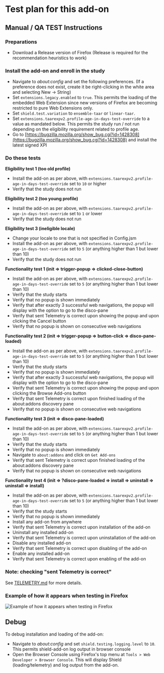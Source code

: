 # Test plan for this add-on

## Manual / QA TEST Instructions

### Preparations

* Download a Release version of Firefox (Release is required for the recommendation heuristics to work)

### Install the add-on and enroll in the study

* Navigate to *about:config* and set the following preferences. (If a preference does not exist, create it be right-clicking in the white area and selecting New -> String)
* Set `extensions.legacy.enabled` to `true`. This permits the loading of the embedded Web Extension since new versions of Firefox are becoming restricted to pure Web Extensions only.
* Set `shield.test.variation` to `ensemble-taar` or `linear-taar`.
* Set `extensions.taarexpv2.profile-age-in-days-test-override` to a value as mandated below. This permits the study run / not run depending on the eligibility requirement related to profile age.
* Go to [https://bugzilla.mozilla.org/show_bug.cgi?id=1428308](https://bugzilla.mozilla.org/show_bug.cgi?id=1428308) and install the latest signed XPI

### Do these tests

**Eligibility test 1 (too old profile)**

* Install the add-on as per above, with `extensions.taarexpv2.profile-age-in-days-test-override` set to `10` or higher
* Verify that the study does not run

**Eligibility test 2 (too young profile)**

* Install the add-on as per above, with `extensions.taarexpv2.profile-age-in-days-test-override` set to `1` or lower
* Verify that the study does not run

**Eligibility test 3 (ineligible locale)**

* Change your locale to one that is not specified in Config.jsm
* Install the add-on as per above, with `extensions.taarexpv2.profile-age-in-days-test-override` set to `5` (or anything higher than 1 but lower than 10)
* Verify that the study does not run

**Functionality test 1 (init => trigger-popup => clicked-close-button)**

* Install the add-on as per above, with `extensions.taarexpv2.profile-age-in-days-test-override` set to `5` (or anything higher than 1 but lower than 10)
* Verify that the study starts
* Verify that no popup is shown immediately
* Verify that after exactly 3 successful web navigations, the popup will display with the option to go to the disco-pane
* Verify that sent Telemetry is correct upon showing the popup and upon clicking the Cancel button
* Verify that no popup is shown on consecutive web navigations

**Functionality test 2 (init => trigger-popup => button-click => disco-pane-loaded)**

* Install the add-on as per above, with `extensions.taarexpv2.profile-age-in-days-test-override` set to `5` (or anything higher than 1 but lower than 10)
* Verify that the study starts
* Verify that no popup is shown immediately
* Verify that after exactly 3 successful web navigations, the popup will display with the option to go to the disco-pane
* Verify that sent Telemetry is correct upon showing the popup and upon clicking the Browse Add-ons button
* Verify that sent Telemetry is correct upon finished loading of the about:addons discovery pane
* Verify that no popup is shown on consecutive web navigations

**Functionality test 3 (init => disco-pane-loaded)**

* Install the add-on as per above, with `extensions.taarexpv2.profile-age-in-days-test-override` set to `5` (or anything higher than 1 but lower than 10)
* Verify that the study starts
* Verify that no popup is shown immediately
* Navigate to `about:addons` and click on `Get Add-ons`
* Verify that sent Telemetry is correct upon finished loading of the about:addons discovery pane
* Verify that no popup is shown on consecutive web navigations

**Functionality test 4 (init => ?disco-pane-loaded => install => uninstall => uninstall => install)**

* Install the add-on as per above, with `extensions.taarexpv2.profile-age-in-days-test-override` set to `5` (or anything higher than 1 but lower than 10)
* Verify that the study starts
* Verify that no popup is shown immediately
* Install any add-on from anywhere
* Verify that sent Telemetry is correct upon installation of the add-on
* Uninstall any installed add-on
* Verify that sent Telemetry is correct upon uninstallation of the add-on
* Disable any installed add-on
* Verify that sent Telemetry is correct upon disabling of the add-on
* Enable any installed add-on
* Verify that sent Telemetry is correct upon enabling of the add-on

### Note: checking "sent Telemetry is correct"

See [TELEMETRY.md](./TELEMETRY.md) for more details. 

### Example of how it appears when testing in Firefox

![Example of how it appears when testing in Firefox](todo)

## Debug

To debug installation and loading of the add-on:

* Navigate to *about:config* and set `shield.testing.logging.level` to `10`. This permits shield-add-on log output in browser console
* Open the Browser Console using Firefox's top menu at `Tools > Web Developer > Browser Console`. This will display Shield (loading/telemetry) and log output from the add-on.
